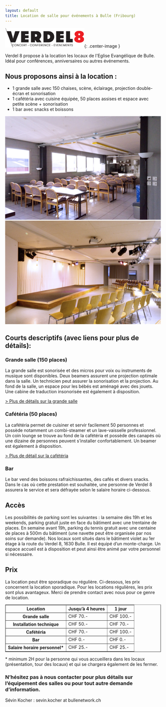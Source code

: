 ```yaml
---
layout: default
title: Location de salle pour événements à Bulle (Fribourg)
---
```


![](assets/images/logo-verdel8.png){: .center-image }

Verdel 8 propose à la location les locaux de l'Eglise Evangélique de Bulle. Idéal pour conférences, anniversaires ou autres événements.
  
 
## Nous proposons ainsi à la location :
-	1 grande salle avec 150 chaises, scène, éclairage, projection double-écran et sonorisation
-	1 cafétéria avec cuisine équipée, 50 places assises et espace avec petite scène + sonorisation
-	1 bar avec snacks et boissons

<div class="row2 image-links">
  <div><a href="cafeteria.html"><img src="assets/images/cafet/DSC_7073.jpg"></a></div>
  <div><a href="grandesalle.html"><img src="assets/images/grandesalle/DSC_7139.jpg"></a></div>
</div>

## Courts descriptifs (avec liens pour plus de détails):

### Grande salle (150 places)
La grande salle est sonorisée et des micros pour voix ou instruments de musique sont disponibles. Deux beamers assurent une projection optimale dans la salle. Un technicien peut assurer la sonorisation et la projection. Au fond de la salle, un espace pour les bébés est aménagé avec des jouets. Une cabine de traduction insonorisée est également à disposition.

[> Plus de détails sur la grande salle](grandesalle.html)

### Cafétéria (50 places)
La cafétéria permet de cuisiner et servir facilement 50 personnes et possède notamment un combi-steamer et un lave-vaisselle professionnel. Un coin lounge se trouve au fond de la cafétéria et possède des canapés où une dizaine de personnes peuvent s’installer confortablement. Un beamer est également à disposition.

[> Plus de détail sur la cafétéria](cafeteria.html) 

### Bar
Le bar vend des boissons rafraichissantes, des cafés et divers snacks. Dans le cas où cette prestation est souhaitée, une personne de Verdel 8 assurera le service et sera défrayée selon le salaire horaire ci-dessous.

## Accès
Les possibilités de parking sont les suivantes : la semaine dès 19h et les weekends, parking gratuit juste en face du bâtiment avec une trentaine de places. En semaine avant 19h, parking du tennis gratuit avec une centaine de places à 500m du bâtiment (une navette peut être organisée par nos soins sur demande).
Nos locaux sont situés dans le bâtiment violet au 1er étage à la route du Verdel 8, 1630 Bulle. Il est équipé d’un monte-charge. Un espace accueil est à disposition et peut ainsi être animé par votre personnel si nécessaire.

## Prix
La location peut être sporadique ou régulière. Ci-dessous, les prix concernent la location sporadique. Pour les locations régulières, les prix sont plus avantageux. Merci de prendre contact avec nous pour ce genre de location.
<TABLE BORDER="1"> 
  <TR>
 <TH><b>Location </b> </TH> 
 <TH><b>Jusqu’à 4 heures</b></TH> 
 <TH><b>1 jour</b></TH> 
  </TR> 
  <TR> 
 <TH> <b>Grande salle</b> </TH> 
 <TD> CHF 70.- </TD> 
 <TD> CHF 100.- </TD> 
  </TR> 
  <TR> 
<TH> <b>Installation technique</b> </TH> 
 <TD> CHF 50.- </TD> 
 <TD> CHF 70.- </TD> 
  </TR> 
  <TR> 
 <TH> <b>Cafétéria</b></TH> 
 <TD> CHF 70.- </TD> 
 <TD> CHF 100.- </TD> 
  </TR> 
  <TR> 
<TH> <b>Bar</b> </TH> 
 <TD> CHF 0.- </TD> 
 <TD> CHF 0.- </TD> 
  </TR> 
  <TR> 
<TH> <b>Salaire horaire personnel* </b></TH> 
 <TD> CHF 25.- </TD> 
 <TD> CHF 25.- </TD> 
  </TR>
</TABLE>
* minimum 2H pour la personne qui vous accueillera dans les locaux (présentation, tour des locaux) et qui se chargera également de les fermer.

### N’hésitez pas à nous contacter pour plus détails sur l’équipement des salles ou pour tout autre demande d’information.
Sévin Kocher : sevin.kocher at bullenetwork.ch